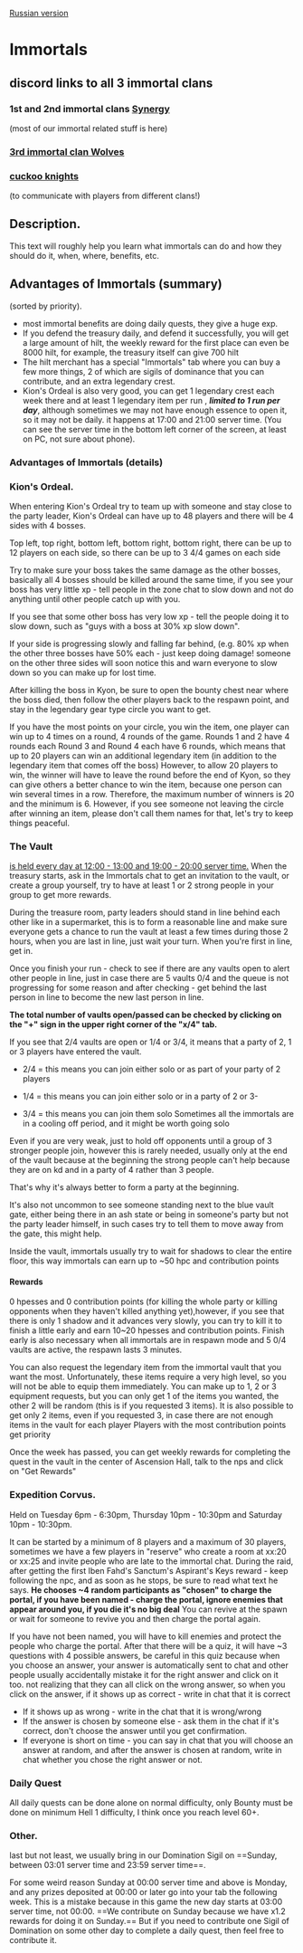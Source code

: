 [Russian version](rus.markdown)

# Immortals



## discord links to all 3 immortal clans

### 1st and 2nd immortal clans [Synergy](https://discord.gg/nbvWFjt4)
(most of our immortal related stuff is here)
### [3rd immortal clan Wolves ](https://discord.gg/yaTh6mdQ)
### [cuckoo knights](https://discord.gg/sRt3fwTe)
(to communicate with players from different clans!)

## Description.

This text will roughly help you learn what immortals can do and how they should do it, when, where, benefits, etc.

## Advantages of Immortals (summary)
(sorted by priority).
- most immortal benefits are doing daily quests, they give a huge exp.
- If you defend the treasury daily, and defend it successfully, you will get a large amount of hilt, the weekly reward for the first place can even be 8000 hilt, for example, the treasury itself can give 700 hilt
- The hilt merchant has a special "Immortals" tab where you can buy a few more things, 2 of which are sigils of dominance that you can contribute, and an extra legendary crest.
- Kion's Ordeal is also very good, you can get 1 legendary crest each week there and at least 1 legendary item per run , ***limited to 1 run per day***, although sometimes we may not have enough essence to open it, so it may not be daily. it happens at 17:00 and 21:00 server time. (You can see the server time in the bottom left corner of the screen, at least on PC, not sure about phone).

### Advantages of Immortals (details)


### Kion's Ordeal.

When entering Kion's Ordeal try to team up with someone and stay close to the party leader, Kion's Ordeal can have up to 48 players and there will be 4 sides with 4 bosses.

Top left, top right, bottom left, bottom right, bottom right, there can be up to 12 players on each side, so there can be up to 3 4/4 games on each side

Try to make sure your boss takes the same damage as the other bosses, basically all 4 bosses should be killed around the same time, if you see your boss has very little xp - tell people in the zone chat to slow down and not do anything until other people catch up with you.

If you see that some other boss has very low xp - tell the people doing it to slow down, such as "guys with a boss at 30% xp slow down".

If your side is progressing slowly and falling far behind, (e.g. 80% xp when the other three bosses have 50% each - just keep doing damage! someone on the other three sides will soon notice this and warn everyone to slow down so you can make up for lost time.

After killing the boss in Kyon, be sure to open the bounty chest near where the boss died, then follow the other players back to the respawn point, and stay in the legendary gear type circle you want to get.

If you have the most points on your circle, you win the item, one player can win up to 4 times 
on a round, 4 rounds of the game.
Rounds 1 and 2 have 4 rounds each
Round 3 and Round 4 each have 6 rounds, which means that up to 20 players can win an additional legendary item (in addition to the legendary item that comes off the boss)
However, to allow 20 players to win, the winner will have to leave the round before the end of Kyon, so they can give others a better chance to win the item,
because one person can win several times in a row.
Therefore, the maximum number of winners is 20 and the minimum is 6. However, if you see someone not leaving the circle after winning an item, please don't call them names for that,
let's try to keep things peaceful.

### The Vault
 <u>is held every day at 12:00 - 13:00 and 19:00 - 20:00 server time.</u>
When the treasury starts, ask in the Immortals chat to get an invitation to the vault, or create a group yourself, try to have at least 1 or 2 strong people in your group to get more rewards.

During the treasure room, party leaders should stand in line behind each other like in a supermarket, this is to form a reasonable line and make sure everyone gets a chance to run the vault at least a few times during those 2 hours, when you are last in line, just wait your turn. When you're first in line, get in.

Once you finish your run - check to see if there are any vaults open to alert other people in line, just in case there are 5 vaults 0/4 and the queue is not progressing for some reason and after checking - get behind the last person in line to become the new last person in line.

**The total number of vaults open/passed can be checked by clicking on the "+" sign in the upper right corner of the "x/4" tab.**

If you see that 2/4 vaults are open or 1/4 or 3/4, it means that a party of 2, 1 or 3 players have entered the vault.

- 2/4 = this means you can join either solo or as part of your party of 2 players

- 1/4 = this means you can join either solo or in a party of 2 or 3-

- 3/4 = this means you can join them solo
  Sometimes all the immortals are in a cooling off period, and it might be worth going solo

Even if you are very weak, just to hold off opponents until a group of 3 stronger people join, however this is rarely needed, usually only at the end of the vault because at the beginning the strong people can't help because they are on kd and in a party of 4 rather than 3 people.

That's why it's always better to form a party at the beginning.

It's also not uncommon to see someone standing next to the blue vault gate, either being there in an ash state or being in someone's party but not the party leader himself, in such cases try to tell them to move away from the gate, this might help.

Inside the vault, immortals usually try to wait for shadows to clear the entire floor, this way immortals can earn up to ~50 hpc and contribution points

#### Rewards 

0 hpesses and 0 contribution points (for killing the whole party or killing opponents when they haven't killed anything yet),however, if you see that there is only 1 shadow and it advances very slowly, you can try to kill it to finish a little early and earn 10~20 hpesses and contribution points. Finish early is also necessary when all immortals are in respawn mode and 5 0/4 vaults are active, the respawn lasts 3 minutes.

You can also request the legendary item from the immortal vault that you want the most. Unfortunately, these items require a very high level, so you will not be able to equip them immediately.
You can make up to 1, 2 or 3 equipment requests, but you can only get 1 of the items you wanted, the other 2 will be random (this is if you requested 3 items).
It is also possible to get only 2 items, even if you requested 3, in case there are not enough items in the vault for each player 
Players with the most contribution points get priority

Once the week has passed, you can get weekly rewards for completing the quest in the vault in the center of Ascension Hall, talk to the nps and click on "Get Rewards"

### Expedition Corvus.

Held on Tuesday 6pm - 6:30pm, Thursday 10pm - 10:30pm and Saturday 10pm - 10:30pm.

It can be started by a minimum of 8 players and a maximum of 30 players, sometimes we have a few players in "reserve" who create a room at xx:20 or xx:25 and invite people who are late to the immortal chat.
During the raid, after getting the first Iben Fahd's Sanctum's Aspirant's Keys reward - keep following the npc, and as soon as he stops, 
	be sure to read what text he says.
**He chooses ~4 random participants as "chosen" to charge the portal, if you have been named - charge the portal, ignore enemies that appear around you, if you die it's no big deal**
You can revive at the spawn or wait for someone to revive you and then charge the portal again.

If you have not been named, you will have to kill enemies and protect the people who charge the portal. After that there will be a quiz, it will have ~3 questions with 4 possible answers, be careful in this quiz because when you choose an answer, your answer is automatically sent to chat and other people usually accidentally mistake it for the right answer and click on it too. not realizing that they can all click on the wrong answer, so when you click on the answer, if it shows up as correct - write in chat that it is correct

- If it shows up as wrong - write in the chat that it is wrong/wrong
- If the answer is chosen by someone else - ask them in the chat if it's correct, don't choose the answer until you get confirmation.
- If everyone is short on time - you can say in chat that you will choose an answer at random, and after the answer is chosen at random, write in chat whether you chose the right answer or not.



### Daily Quest
All daily quests can be done alone on normal difficulty, only Bounty must be done on minimum Hell 1 difficulty, I think once you reach level 60+.

### Other.
last but not least, 
we usually bring in our Domination Sigil on ==Sunday, between 03:01 server time and 23:59 server time==.

For some weird reason Sunday at 00:00 server time and above is Monday, and any prizes deposited at 00:00 or later go into your tab the following week. 
This is a mistake because in this game the new day starts at 03:00 server time, not 00:00.
==We contribute on Sunday because we have x1.2 rewards for doing it on Sunday.== But if you need to contribute one Sigil of Domination on some other day to complete a daily quest, then feel free to contribute it.
